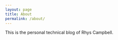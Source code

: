 ```yaml
---
layout: page
title: About
permalink: /about/
---
```


This is the personal technical blog of Rhys Campbell.


[GitHub]: https://github.com/jekyll
